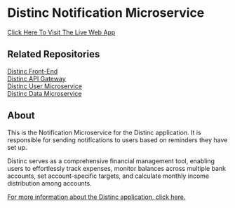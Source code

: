 # Distinc Notification Microservice 

<a href="https://www.distinc.co.uk" target="_blank">
   Click Here To Visit The Live Web App 
</a>
<br>

## Related Repositories

<a href="https://github.com/SaoodCS/DistInc-PWA-React-TypeScript-Front-End?tab=readme-ov-file#distinc-web-application" target="_blank">
   Distinc Front-End
</a>
<br>
<a href="https://github.com/SaoodCS/DistInc-API-Gateway?tab=readme-ov-file#distinc-api-gateway" target="_blank">
   Distinc API Gateway
</a>
<br>
<a href="https://github.com/SaoodCS/Distinc-User-Microservice?tab=readme-ov-file#distinc-user-microservice" target="_blank">
   Distinc User Microservice
</a>
<br>
<a href="https://github.com/SaoodCS/Distinc-Data-Microservice?tab=readme-ov-file#distinc-data-microservice" target="_blank">
   Distinc Data Microservice
</a>
<br>

## About

This is the Notification Microservice for the Distinc application. It is responsible for sending notifications to users based on reminders they have set up.

Distinc serves as a comprehensive financial management tool, enabling users to effortlessly track expenses, monitor balances across multiple bank accounts, set account-specific targets, and calculate monthly income distribution among accounts.

<a href="https://github.com/SaoodCS/DistInc-PWA-React-TypeScript-Front-End?tab=readme-ov-file#about" target="_blank">
   For more information about the Distinc application, click here.
</a>
